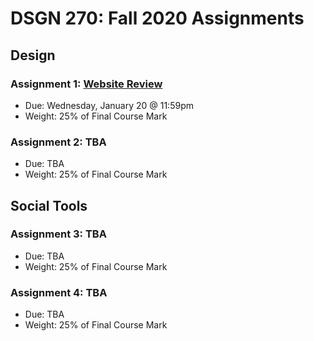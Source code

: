 # DSGN 270: Fall 2020 Assignments
## Design
### Assignment 1: [Website Review](https://github.com/sait-wbdv/assessments/tree/master/dsgn270/design/assignment-1)
- Due: Wednesday, January 20 @ 11:59pm
- Weight: 25% of Final Course Mark

### Assignment 2: TBA
- Due: TBA
- Weight: 25% of Final Course Mark

## Social Tools
### Assignment 3: TBA
- Due: TBA
- Weight: 25% of Final Course Mark

### Assignment 4: TBA
- Due: TBA
- Weight: 25% of Final Course Mark
